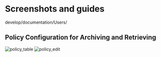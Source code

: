 #  Screenshots and guides
develop/documentation/Users/

## Policy Configuration for Archiving and Retrieving
![policy_table](https://github.com/SciCatProject/catanie/blob/develop/documentation/Users/Policy/policy1.png)
![policy_edit](https://github.com/SciCatProject/catanie/blob/develop/documentation/Users/Policy/policy2.png)
